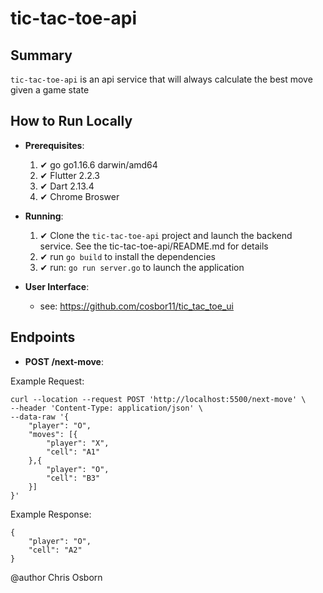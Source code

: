# tic-tac-toe-api

## Summary

`tic-tac-toe-api`  is an api service that will always calculate the best move given a game state

## How to Run Locally
  - **Prerequisites**:  
    1. ✔ go go1.16.6 darwin/amd64
    2. ✔ Flutter 2.2.3
    3. ✔ Dart 2.13.4
    4. ✔ Chrome Broswer
   
  - **Running**:
    1.  ✔  Clone the `tic-tac-toe-api` project and launch the backend service. See the tic-tac-toe-api/README.md for details
    2.  ✔  run `go build` to install the dependencies
    3.  ✔  run: `go run server.go` to launch the application

  - **User Interface**:
     -  see: https://github.com/cosbor11/tic_tac_toe_ui

## Endpoints

  - **POST /next-move**:

Example Request:
```
curl --location --request POST 'http://localhost:5500/next-move' \
--header 'Content-Type: application/json' \
--data-raw '{
    "player": "O",
    "moves": [{
        "player": "X",
        "cell": "A1"
    },{
        "player": "O",
        "cell": "B3"
    }]
}'
```

Example Response:
```
{
    "player": "O",
    "cell": "A2"
}
```


@author Chris Osborn






